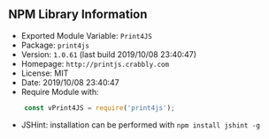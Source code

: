## NPM Library Information
* Exported Module Variable: `Print4JS`
* Package:  `print4js`
* Version:  `1.0.61`   (last build 2019/10/08 23:40:47)
* Homepage: `http://printjs.crabbly.com`
* License:  MIT
* Date:     2019/10/08 23:40:47
* Require Module with:
```javascript
    const vPrint4JS = require('print4js');
```
* JSHint: installation can be performed with `npm install jshint -g`
